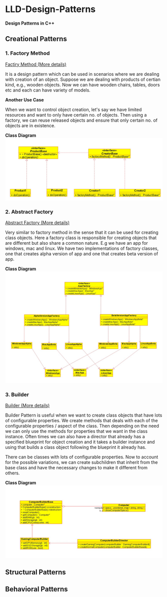 # LLD-Design-Patterns
**Design Patterns in C++**

## Creational Patterns

### 1. Factory Method

[Factiry Method (More details)](Creational/Factory_Method/factory_method.md)

It is a design pattern which can be used in scenarios where we are dealing with creation of an object.
Suppose we are dealing with products of certian kind, e.g., wooden objects. Now we can have wooden chairs, tables, doors etc and each can have variety of models.

**Another Use Case**

When we want to control object creation, let's say we have limited resources and want to only have certain no. of objects. Then using a factory, we can reuse released objects and ensure that only certain no. of objects are in existence.

**Class Diagram**
![UML](media/Creational/factory_method.jpg)

### 2. Abstract Factory
[Abstract Factory (More details)](Creational/Abstract_factory/abstract_factory.md)

Very similar to factory method in the sense that it can be used for creating class objects.
Here a factory class is responsible for creating objects that are different but also share a common nature.
E.g we have an app for windows, mac and linux. We have two implementations of factory classes, one that creates alpha version of app and one that creates beta version of app.


**Class Diagram**
![UML](media/Creational/abstract_factory.jpg)

### 3. Builder
[Builder (More details)](Creational/Builder/builder.md)

Builder Pattern is useful when we want to create class objects that have lots of configurable properties. We create methods that deals with each of the configurable properties / aspect of the class.
Then depending on the need we can only use the methods for properties that we want in the class instance.
Often times we can also have a director that already has a specified blueprint for object creation and it takes a builder instance and using that builds a class object following the blueprint it already has.

There can be classes with lots of configurable properties. Now to account for
the possible variations, we can create subchildren that inherit from the base class and have the necessary changes to make it different from others.

**Class Diagram**
![UML](media/Creational/builder.jpg)

## Structural Patterns



## Behavioral Patterns
